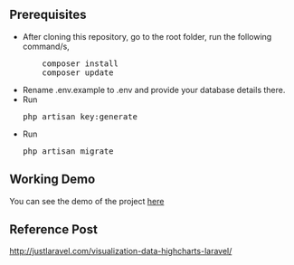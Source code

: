 ## Prerequisites
<ul>
<li>After cloning this repository, go to the root folder, run the following command/s,
<pre>
    composer install
    composer update</pre>
</li>
<li>Rename .env.example to .env and provide your database details there.</li>

<li>Run <pre>php artisan key:generate</pre> </li>

<li>Run <pre>php artisan migrate</pre> </li>
</ul>

## Working Demo
You can see the demo of the project <a href="http://justlaravel.com/demos/highcharts-in-laravel/">here</a>

## Reference Post
<a href="http://justlaravel.com/visualization-data-highcharts-laravel">http://justlaravel.com/visualization-data-highcharts-laravel/
</a>
